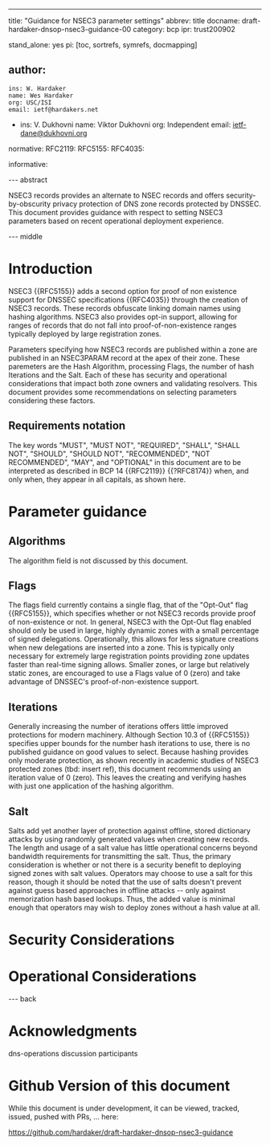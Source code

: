 ---
title: "Guidance for NSEC3 parameter settings"
abbrev: title
docname: draft-hardaker-dnsop-nsec3-guidance-00
category: bcp
ipr: trust200902

stand_alone: yes
pi: [toc, sortrefs, symrefs, docmapping]

author:
  -
    ins: W. Hardaker
    name: Wes Hardaker
    org: USC/ISI
    email: ietf@hardakers.net
  -
    ins: V. Dukhovni
    name: Viktor Dukhovni
    org: Independent
    email: ietf-dane@dukhovni.org

normative:
  RFC2119:
  RFC5155:
  RFC4035:

informative:

--- abstract

NSEC3 records provides an alternate to NSEC records and offers
security-by-obscurity privacy protection of DNS zone records protected
by DNSSEC.  This document provides guidance with respect to setting
NSEC3 parameters based on recent operational deployment experience.

--- middle

# Introduction

NSEC3 {{RFC5155}} adds a second option for proof of non existence
support for DNSSEC specifications {{RFC4035}} through the creation of
NSEC3 records.  These records obfuscate linking domain names using
hashing algorithms.  NSEC3 also provides opt-in support, allowing for
ranges of records that do not fall into proof-of-non-existence ranges
typically deployed by large registration zones.

Parameters specifying how NSEC3 records are published within a zone
are published in an NSEC3PARAM record at the apex of their zone.
These paremeters are the Hash Algorithm, processing Flags, the number
of hash Iterations and the Salt.  Each of these has security and
operational considerations that impact both zone owners and validating
resolvers.  This document provides some recommendations on selecting
parameters considering these factors.

## Requirements notation

   The key words "MUST", "MUST NOT", "REQUIRED", "SHALL", "SHALL NOT",
   "SHOULD", "SHOULD NOT", "RECOMMENDED", "NOT RECOMMENDED", "MAY",
   and "OPTIONAL" in this document are to be interpreted as described
   in BCP 14 {{RFC2119}} {{?RFC8174}} when, and only when, they appear
   in all capitals, as shown here.

# Parameter guidance

## Algorithms

The algorithm field is not discussed by this document.

## Flags

The flags field currently contains a single flag, that of the
"Opt-Out" flag {{RFC5155}}, which specifies whether or not NSEC3
records provide proof of non-existence or not.  In general, NSEC3 with
the Opt-Out flag enabled should only be used in large, highly dynamic
zones with a small percentage of signed delegations.  Operationally,
this allows for less signature creations when new delegations are
inserted into a zone.  This is typically only necessary for extremely
large registration points providing zone updates faster than
real-time signing allows.  Smaller zones, or large but relatively
static zones, are encouraged to use a Flags value of 0 (zero) and take
advantage of DNSSEC's proof-of-non-existence support.

## Iterations

Generally increasing the number of iterations offers little improved
protections for modern machinery.  Although Section 10.3 of
{{RFC5155}} specifies upper bounds for the number hash iterations to
use, there is no published guidance on good values to select.  Because
hashing provides only moderate protection, as shown recently in
academic studies of NSEC3 protected zones (tbd: insert ref), this
document recommends using an iteration value of 0 (zero).  This leaves
the creating and verifying hashes with just one application of the
hashing algorithm. 

## Salt

Salts add yet another layer of protection against offline, stored
dictionary attacks by using randomly generated values when creating
new records.  The length and usage of a salt value has little
operational concerns beyond bandwidth requirements for transmitting
the salt.  Thus, the primary consideration is whether or not there is
a security benefit to deploying signed zones with salt values.
Operators may choose to use a salt for this reason, though it should
be noted that the use of salts doesn't prevent against guess based
approaches in offline attacks -- only against memorization hash based
lookups.  Thus, the added value is minimal enough that operators may
wish to deploy zones without a hash value at all.

# Security Considerations

# Operational Considerations

--- back

# Acknowledgments

dns-operations discussion participants

# Github Version of this document

While this document is under development, it can be viewed, tracked,
issued, pushed with PRs, ... here:

https://github.com/hardaker/draft-hardaker-dnsop-nsec3-guidance
